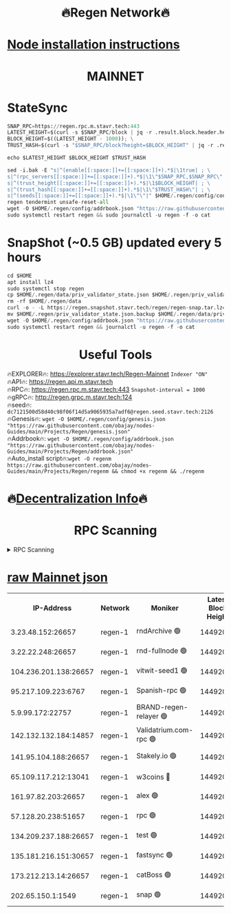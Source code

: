 <h1 align="center"> 🔥Regen Network🔥</h1>

[Node installation instructions](https://github.com/obajay/nodes-Guides/tree/main/Projects/Regen)
=
<h1 align="center"> MAINNET</h1>

# StateSync
```python
SNAP_RPC=https://regen.rpc.m.stavr.tech:443
LATEST_HEIGHT=$(curl -s $SNAP_RPC/block | jq -r .result.block.header.height); \
BLOCK_HEIGHT=$((LATEST_HEIGHT - 1000)); \
TRUST_HASH=$(curl -s "$SNAP_RPC/block?height=$BLOCK_HEIGHT" | jq -r .result.block_id.hash)

echo $LATEST_HEIGHT $BLOCK_HEIGHT $TRUST_HASH

sed -i.bak -E "s|^(enable[[:space:]]+=[[:space:]]+).*$|\1true| ; \
s|^(rpc_servers[[:space:]]+=[[:space:]]+).*$|\1\"$SNAP_RPC,$SNAP_RPC\"| ; \
s|^(trust_height[[:space:]]+=[[:space:]]+).*$|\1$BLOCK_HEIGHT| ; \
s|^(trust_hash[[:space:]]+=[[:space:]]+).*$|\1\"$TRUST_HASH\"| ; \
s|^(seeds[[:space:]]+=[[:space:]]+).*$|\1\"\"|" $HOME/.regen/config/config.toml
regen tendermint unsafe-reset-all
wget -O $HOME/.regen/config/addrbook.json "https://raw.githubusercontent.com/obajay/nodes-Guides/main/Projects/Regen/addrbook.json"
sudo systemctl restart regen && sudo journalctl -u regen -f -o cat
```
# SnapShot (~0.5 GB) updated every 5 hours
```python
cd $HOME
apt install lz4
sudo systemctl stop regen
cp $HOME/.regen/data/priv_validator_state.json $HOME/.regen/priv_validator_state.json.backup
rm -rf $HOME/.regen/data
curl -o - -L https://regen.snapshot.stavr.tech/regen/regen-snap.tar.lz4 | lz4 -c -d - | tar -x -C $HOME/.regen --strip-components 2
mv $HOME/.regen/priv_validator_state.json.backup $HOME/.regen/data/priv_validator_state.json
wget -O $HOME/.regen/config/addrbook.json "https://raw.githubusercontent.com/obajay/nodes-Guides/main/Projects/Regen/addrbook.json"
sudo systemctl restart regen && journalctl -u regen -f -o cat
```

 <h1 align="center"> Useful Tools</h1>

🔥EXPLORER🔥:     https://explorer.stavr.tech/Regen-Mainnet        `Indexer "ON"` \
🔥API🔥:          https://regen.api.m.stavr.tech \
🔥RPC🔥:          https://regen.rpc.m.stavr.tech:443              `Snapshot-interval = 1000` \
🔥gRPC🔥:         http://regen.grpc.m.stavr.tech:124 \
🔥seed🔥:      `dc7121500d58d40c98f06f14d5a9065935a7adf6@regen.seed.stavr.tech:2126` \
🔥Genesis🔥:   `wget -O $HOME/.regen/config/genesis.json "https://raw.githubusercontent.com/obajay/nodes-Guides/main/Projects/Regen/genesis.json"` \
🔥Addrbook🔥:  `wget -O $HOME/.regen/config/addrbook.json "https://raw.githubusercontent.com/obajay/nodes-Guides/main/Projects/Regen/addrbook.json"` \
🔥Auto_install script🔥:`wget -O regenm https://raw.githubusercontent.com/obajay/nodes-Guides/main/Projects/Regen/regenm && chmod +x regenm && ./regenm`

🔥[Decentralization Info](https://github.com/obajay/StateSync-snapshots/tree/main/Projects/Regen/Decentralization)🔥
=
<h1 align="center"> RPC Scanning</h1>

<details>
<summary>RPC Scanning</summary>

<h2 align="center"> We scan nodes in real time every 4 hours. And we provide the final result of RPC endpoints.
We cannot influence the operation of these nodes in any way. </h2>


```python
If Voting Power is higher than 0 --> then the Node is a validator of the network and may be subject to attack and be a potential threat to the chain.
```
```python
We marked such validators with a red symbol
```

</details>

[raw Mainnet json](https://rpc-check.regenm.stavr.tech/regenm/rpc-regenm-result.json)
=


<table><tr><th>IP-Address</th><th>Network</th><th>Moniker</th><th>Latest Block Height</th><th>Earliest Block Height</th><th>Catching Up</th><th>Tx Index</th><th>Voting Power</th><th>Scan Time</th></tr><tr><td>3.23.48.152:26657</td><td>regen-1</td><td>rndArchive 🟢</td><td>14492009</td><td>1</td><td>False</td><td>on</td><td>0</td><td>2024-01-31T20:58:32.043327375UTC</td></tr><tr><td>3.22.22.248:26657</td><td>regen-1</td><td>rnd-fullnode 🟢</td><td>14492009</td><td>4134001</td><td>False</td><td>on</td><td>0</td><td>2024-01-31T20:58:29.300391898UTC</td></tr><tr><td>104.236.201.138:26657</td><td>regen-1</td><td>vitwit-seed1 🟢</td><td>14492004</td><td>8943001</td><td>False</td><td>on</td><td>0</td><td>2024-01-31T20:57:59.267049414UTC</td></tr><tr><td>95.217.109.223:6767</td><td>regen-1</td><td>Spanish-rpc 🟢</td><td>14492012</td><td>10068001</td><td>False</td><td>on</td><td>0</td><td>2024-01-31T20:58:48.306492849UTC</td></tr><tr><td>5.9.99.172:22757</td><td>regen-1</td><td>BRAND-regen-relayer 🟢</td><td>14492012</td><td>10782501</td><td>False</td><td>on</td><td>0</td><td>2024-01-31T20:58:48.790634402UTC</td></tr><tr><td>142.132.132.184:14857</td><td>regen-1</td><td>Validatrium.com-rpc 🟢</td><td>14492012</td><td>11175001</td><td>False</td><td>on</td><td>0</td><td>2024-01-31T20:58:48.545535399UTC</td></tr><tr><td>141.95.104.188:26657</td><td>regen-1</td><td>Stakely.io 🟢</td><td>14492007</td><td>13442501</td><td>False</td><td>on</td><td>0</td><td>2024-01-31T20:58:18.218712006UTC</td></tr><tr><td>65.109.117.212:13041</td><td>regen-1</td><td>w3coins 🔴</td><td>14492019</td><td>13492019</td><td>False</td><td>off</td><td>23906057084</td><td>2024-01-31T20:59:28.889917197UTC</td></tr><tr><td>161.97.82.203:26657</td><td>regen-1</td><td>alex 🟢</td><td>14492010</td><td>13992001</td><td>False</td><td>on</td><td>0</td><td>2024-01-31T20:58:37.346513521UTC</td></tr><tr><td>57.128.20.238:51657</td><td>regen-1</td><td>rpc 🟢</td><td>14492011</td><td>13992001</td><td>False</td><td>on</td><td>0</td><td>2024-01-31T20:58:41.727536267UTC</td></tr><tr><td>134.209.237.188:26657</td><td>regen-1</td><td>test 🟢</td><td>14492014</td><td>13992001</td><td>False</td><td>on</td><td>0</td><td>2024-01-31T20:58:57.343214006UTC</td></tr><tr><td>135.181.216.151:30657</td><td>regen-1</td><td>fastsync 🟢</td><td>14492010</td><td>14457001</td><td>False</td><td>off</td><td>0</td><td>2024-01-31T20:58:36.992992740UTC</td></tr><tr><td>173.212.213.14:26657</td><td>regen-1</td><td>catBoss 🟢</td><td>14492010</td><td>14478001</td><td>False</td><td>on</td><td>0</td><td>2024-01-31T20:58:32.330393805UTC</td></tr><tr><td>202.65.150.1:1549</td><td>regen-1</td><td>snap 🟢</td><td>14492020</td><td>14480494</td><td>False</td><td>on</td><td>0</td><td>2024-01-31T20:59:33.885861774UTC</td></tr></table>